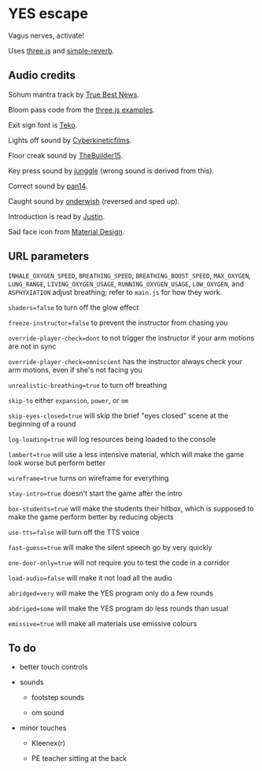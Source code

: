 # YES escape

Vagus nerves, activate!

Uses [three.js](https://threejs.org/) and [simple-reverb](https://github.com/web-audio-components/simple-reverb/).

## Audio credits

Sohum mantra track by [True Best News](https://www.youtube.com/watch?v=xOl7MWGjVRo).

Bloom pass code from the [three.js examples](https://threejs.org/examples/#webgl_postprocessing_unreal_bloom).

Exit sign font is [Teko](https://fonts.google.com/specimen/Teko).

Lights off sound by [Cyberkineticfilms](https://freesound.org/people/Cyberkineticfilms/sounds/135434/).

Floor creak sound by [TheBuilder15](https://freesound.org/people/TheBuilder15/sounds/367050/).

Key press sound by [junggle](https://freesound.org/people/junggle/sounds/26777/) (wrong sound is derived from this).

Correct sound by [pan14](https://freesound.org/people/pan14/sounds/263133/).

Caught sound by [onderwish](https://freesound.org/people/onderwish/sounds/469141/) (reversed and sped up).

Introduction is read by [Justin](https://ttsmp3.com/).

Sad face icon from [Material Design](https://material.io/resources/icons/?search=social&icon=mood_bad&style=baseline).

## URL parameters

`INHALE_OXYGEN_SPEED`, `BREATHING_SPEED`, `BREATHING_BOOST_SPEED`, `MAX_OXYGEN`, `LUNG_RANGE`, `LIVING_OXYGEN_USAGE`, `RUNNING_OXYGEN_USAGE`, `LOW_OXYGEN`, and `ASPHYXIATION` adjust breathing; refer to `main.js` for how they work.

`shaders=false` to turn off the glow effect

`freeze-instructor=false` to prevent the instructor from chasing you

`override-player-check=dont` to not trigger the instructor if your arm motions are not in sync

`override-player-check=omniscient` has the instructor always check your arm motions, even if she's not facing you

`unrealistic-breathing=true` to turn off breathing

`skip-to` either `expansion`, `power`, or `om`

`skip-eyes-closed=true` will skip the brief "eyes closed" scene at the beginning of a round

`log-loading=true` will log resources being loaded to the console

`lambert=true` will use a less intensive material, which will make the game look worse but perform better

`wireframe=true` turns on wireframe for everything

`stay-intro=true` doesn't start the game after the intro

`box-students=true` will make the students their hitbox, which is supposed to make the game perform better by reducing objects

`use-tts=false` will turn off the TTS voice

`fast-guess=true` will make the silent speech go by very quickly

`one-door-only=true` will not require you to test the code in a corridor

`load-audio=false` will make it not load all the audio

`abridged=very` will make the YES program only do a few rounds

`abdriged=some` will make the YES program do less rounds than usual

`emissive=true` will make all materials use emissive colours

## To do

- better touch controls

- sounds

  - footstep sounds

  - om sound

- minor touches

  - Kleenex(r)

  - PE teacher sitting at the back
